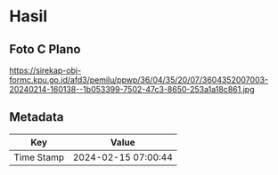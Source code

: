 # Hasil

## Foto C Plano

https://sirekap-obj-formc.kpu.go.id/afd3/pemilu/ppwp/36/04/35/20/07/3604352007003-20240214-160138--1b053399-7502-47c3-8650-253a1a18c861.jpg


## Metadata

| Key        | Value               |
| ---------- | ------------------- |
| Time Stamp | 2024-02-15 07:00:44 |



